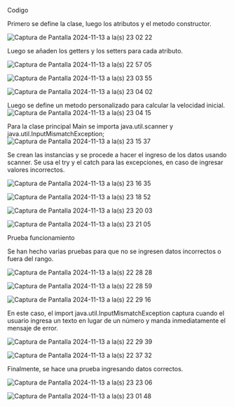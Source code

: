 Codigo

Primero se define la clase, luego los atributos y el metodo constructor.

![Captura de Pantalla 2024-11-13 a la(s) 23 02 22](https://github.com/user-attachments/assets/2e8f7648-93c9-472a-ab46-d8b6a581f9b1)

Luego se añaden los getters y los setters para cada atributo.

![Captura de Pantalla 2024-11-13 a la(s) 22 57 05](https://github.com/user-attachments/assets/dd31f84c-b75d-4d38-bc20-4b6e660d76b7)

![Captura de Pantalla 2024-11-13 a la(s) 23 03 55](https://github.com/user-attachments/assets/25bc204b-def5-414f-8c1f-5e4f5abc2f0c)

![Captura de Pantalla 2024-11-13 a la(s) 23 04 02](https://github.com/user-attachments/assets/c40e84ab-e763-4356-9066-6b3a535f3b20)


Luego se define un metodo personalizado para calcular la velocidad inicial.
![Captura de Pantalla 2024-11-13 a la(s) 23 04 15](https://github.com/user-attachments/assets/eed78db2-7998-4b59-b91f-303ff5b089df)


Para la clase principal Main se importa java.util.scanner y java.util.InputMismatchException;
![Captura de Pantalla 2024-11-13 a la(s) 23 15 37](https://github.com/user-attachments/assets/57feca10-fe6d-4e16-8b30-3022944e21e5)

Se crean las instancias y se procede a hacer el ingreso de los datos usando scanner. Se usa el try y el catch para las excepciones, en caso de ingresar valores incorrectos.

![Captura de Pantalla 2024-11-13 a la(s) 23 16 35](https://github.com/user-attachments/assets/c44a4edf-45a3-407e-aa84-c9f6eddf1420)


![Captura de Pantalla 2024-11-13 a la(s) 23 18 52](https://github.com/user-attachments/assets/ba4311b2-eddd-41a6-8a7c-844dfd40dd08)

![Captura de Pantalla 2024-11-13 a la(s) 23 20 03](https://github.com/user-attachments/assets/74aad76d-34fe-45b2-91fb-d460f88e8dc3)

![Captura de Pantalla 2024-11-13 a la(s) 23 21 05](https://github.com/user-attachments/assets/4dcdd352-d706-438c-b812-7e48f9d1ff78)


Prueba funcionamiento

Se han hecho varias pruebas para que no se ingresen datos incorrectos o fuera del rango.

![Captura de Pantalla 2024-11-13 a la(s) 22 28 28](https://github.com/user-attachments/assets/7fba3d5f-fe65-4fd4-87ce-7dd360d15219)

![Captura de Pantalla 2024-11-13 a la(s) 22 28 59](https://github.com/user-attachments/assets/1760762c-dc81-430e-a375-77723b0de757)

![Captura de Pantalla 2024-11-13 a la(s) 22 29 16](https://github.com/user-attachments/assets/03e54356-a073-41f0-9c37-5f3f8177c6c4)

En este caso, el import java.util.InputMismatchException captura cuando el usuario ingresa un texto en lugar de un número y manda inmediatamente el mensaje de error.

![Captura de Pantalla 2024-11-13 a la(s) 22 29 39](https://github.com/user-attachments/assets/9e8a0710-42f5-4a4c-ac90-d500fbad4066)

![Captura de Pantalla 2024-11-13 a la(s) 22 37 32](https://github.com/user-attachments/assets/9950b527-1e56-4fb0-b4f8-56c3ee4c609d)

Finalmente, se hace una prueba ingresando datos correctos.

![Captura de Pantalla 2024-11-13 a la(s) 23 23 06](https://github.com/user-attachments/assets/a5e777c0-c515-4e1a-8b7c-eeeca4e56732)


![Captura de Pantalla 2024-11-13 a la(s) 23 01 48](https://github.com/user-attachments/assets/3a9b0668-4ef0-4d7c-9ffe-ea859af10d45)

